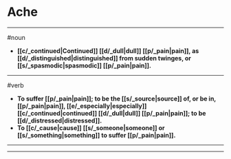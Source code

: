 # Ache
---
#noun
- **[[c/_continued|Continued]] [[d/_dull|dull]] [[p/_pain|pain]], as [[d/_distinguished|distinguished]] from sudden twinges, or [[s/_spasmodic|spasmodic]] [[p/_pain|pain]].**
---
#verb
- **To suffer [[p/_pain|pain]]; to be the [[s/_source|source]] of, or be in, [[p/_pain|pain]], [[e/_especially|especially]] [[c/_continued|continued]] [[d/_dull|dull]] [[p/_pain|pain]]; to be [[d/_distressed|distressed]].**
- **To [[c/_cause|cause]] [[s/_someone|someone]] or [[s/_something|something]] to suffer [[p/_pain|pain]].**
---
---
